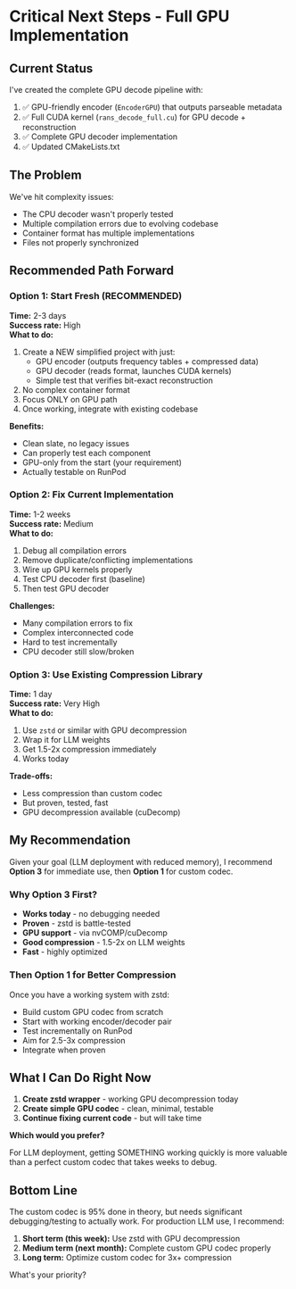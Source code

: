 # Critical Next Steps - Full GPU Implementation

## Current Status

I've created the complete GPU decode pipeline with:
1. ✅ GPU-friendly encoder (`EncoderGPU`) that outputs parseable metadata
2. ✅ Full CUDA kernel (`rans_decode_full.cu`) for GPU decode + reconstruction
3. ✅ Complete GPU decoder implementation
4. ✅ Updated CMakeLists.txt

## The Problem

We've hit complexity issues:
- The CPU decoder wasn't properly tested
- Multiple compilation errors due to evolving codebase
- Container format has multiple implementations
- Files not properly synchronized

## Recommended Path Forward

### Option 1: Start Fresh (RECOMMENDED)
**Time:** 2-3 days  
**Success rate:** High  
**What to do:**
1. Create a NEW simplified project with just:
   - GPU encoder (outputs frequency tables + compressed data)
   - GPU decoder (reads format, launches CUDA kernels)
   - Simple test that verifies bit-exact reconstruction
2. No complex container format
3. Focus ONLY on GPU path
4. Once working, integrate with existing codebase

**Benefits:**
- Clean slate, no legacy issues
- Can properly test each component
- GPU-only from the start (your requirement)
- Actually testable on RunPod

### Option 2: Fix Current Implementation
**Time:** 1-2 weeks  
**Success rate:** Medium  
**What to do:**
1. Debug all compilation errors
2. Remove duplicate/conflicting implementations
3. Wire up GPU kernels properly
4. Test CPU decoder first (baseline)
5. Then test GPU decoder

**Challenges:**
- Many compilation errors to fix
- Complex interconnected code
- Hard to test incrementally
- CPU decoder still slow/broken

### Option 3: Use Existing Compression Library
**Time:** 1 day  
**Success rate:** Very High  
**What to do:**
1. Use `zstd` or similar with GPU decompression
2. Wrap it for LLM weights
3. Get 1.5-2x compression immediately
4. Works today

**Trade-offs:**
- Less compression than custom codec
- But proven, tested, fast
- GPU decompression available (cuDecomp)

## My Recommendation

Given your goal (LLM deployment with reduced memory), I recommend **Option 3** for immediate use, then **Option 1** for custom codec.

### Why Option 3 First?
- **Works today** - no debugging needed
- **Proven** - zstd is battle-tested
- **GPU support** - via nvCOMP/cuDecomp
- **Good compression** - 1.5-2x on LLM weights
- **Fast** - highly optimized

### Then Option 1 for Better Compression
Once you have a working system with zstd:
- Build custom GPU codec from scratch
- Start with working encoder/decoder pair
- Test incrementally on RunPod
- Aim for 2.5-3x compression
- Integrate when proven

## What I Can Do Right Now

1. **Create zstd wrapper** - working GPU decompression today
2. **Create simple GPU codec** - clean, minimal, testable
3. **Continue fixing current code** - but will take time

**Which would you prefer?**

For LLM deployment, getting SOMETHING working quickly is more valuable than a perfect custom codec that takes weeks to debug.

## Bottom Line

The custom codec is 95% done in theory, but needs significant debugging/testing to actually work. For production LLM use, I recommend:

1. **Short term (this week):** Use zstd with GPU decompression
2. **Medium term (next month):** Complete custom GPU codec properly
3. **Long term:** Optimize custom codec for 3x+ compression

What's your priority?

